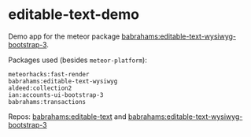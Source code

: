 editable-text-demo
==================

Demo app for the meteor package [babrahams:editable-text-wysiwyg-bootstrap-3](https://atmospherejs.com/babrahams/editable-text-wysiwyg-bootstrap-3).

Packages used (besides `meteor-platform`):

    meteorhacks:fast-render
    babrahams:editable-text-wysiwyg
	aldeed:collection2
	ian:accounts-ui-bootstrap-3
	babrahams:transactions

Repos: [babrahams:editable-text](https://github.com/JackAdams/meteor-editable-text) and [babrahams:editable-text-wysiwyg-bootstrap-3](https://github.com/JackAdams/meteor-editable-text-wysiwyg-bootstrap-3)
